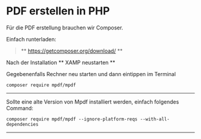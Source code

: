 # PDF erstellen in PHP

Für die PDF erstellung brauchen wir Composer.

Einfach runterladen:
>** https://getcomposer.org/download/ **

Nach der Installation ** XAMP neustarten **   

Gegebenenfalls Rechner neu starten und dann eintippen im Terminal

    composer require mpdf/mpdf
***
Sollte eine alte Version von Mpdf installiert werden, einfach folgendes Command:

    composer require mpdf/mpdf --ignore-platform-reqs --with-all-dependencies
***